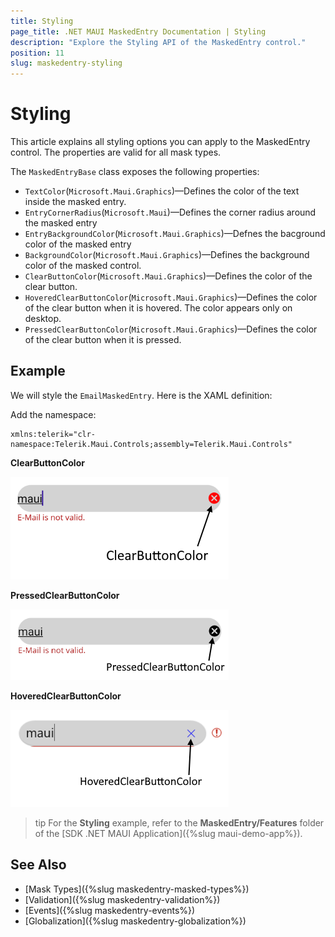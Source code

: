 ```yaml
---
title: Styling
page_title: .NET MAUI MaskedEntry Documentation | Styling
description: "Explore the Styling API of the MaskedEntry control."
position: 11
slug: maskedentry-styling
---
```


# Styling

This article explains all styling options you can apply to the MaskedEntry control. The properties are valid for all mask types.

The `MaskedEntryBase` class exposes the following properties: 

* `TextColor`(`Microsoft.Maui.Graphics`)&mdash;Defines the color of the text inside the masked entry.
* `EntryCornerRadius`(`Microsoft.Maui`)&mdash;Defines the corner radius around the masked entry 
* `EntryBackgroundColor`(`Microsoft.Maui.Graphics`)&mdash;Defnes the bacground color of the masked entry
* `BackgroundColor`(`Microsoft.Maui.Graphics`)&mdash;Defines the background color of the masked control.
* `ClearButtonColor`(`Microsoft.Maui.Graphics`)&mdash;Defines the color of the clear button.
* `HoveredClearButtonColor`(`Microsoft.Maui.Graphics`)&mdash;Defines the color of the clear button when it is hovered. The color appears only on desktop.
* `PressedClearButtonColor`(`Microsoft.Maui.Graphics`)&mdash;Defines the color of the clear button when it is pressed.

## Example

We will style the `EmailMaskedEntry`. Here is the XAML definition:

<snippet id='maskedentry-styling-xaml' />

Add the namespace:

```XAML
xmlns:telerik="clr-namespace:Telerik.Maui.Controls;assembly=Telerik.Maui.Controls"
```
**ClearButtonColor**

![maskedentry-styling](images/maskedentry-clear-button-color.png)

**PressedClearButtonColor**

![maskedentry-styling](images/maskedentry-pressed-clear-button-color.png)

**HoveredClearButtonColor**

![maskedentry-styling](images/maskedentry-hovered-clear-button-color.png)

>tip For the **Styling** example, refer to the **MaskedEntry/Features** folder of the [SDK .NET MAUI Application]({%slug maui-demo-app%}).

## See Also

- [Mask Types]({%slug maskedentry-masked-types%})
- [Validation]({%slug maskedentry-validation%})
- [Events]({%slug maskedentry-events%})
- [Globalization]({%slug maskedentry-globalization%})
